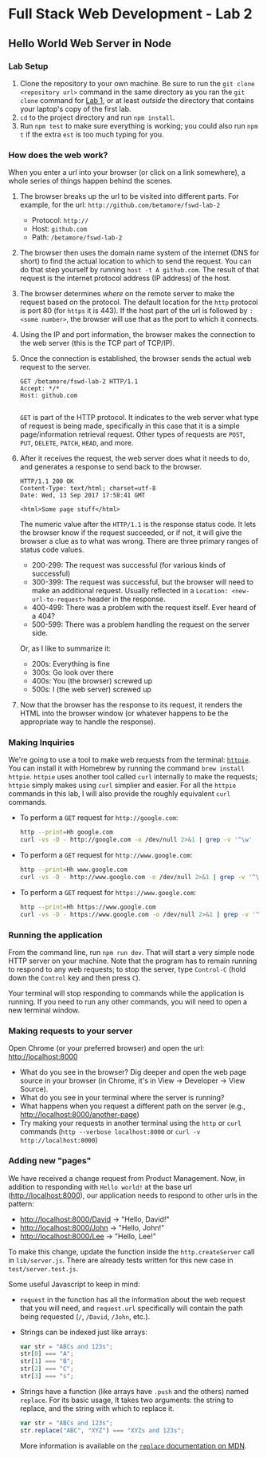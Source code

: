 # Full Stack Web Development - Lab 2 #
## Hello World Web Server in Node ##

### Lab Setup

1. Clone the repository to your own machine. Be sure to run the `git clone
   <repository url>` command in the same directory as you ran the `git clone`
   command for [Lab 1](http://betamore.github.io/fswd-lab-1), or at least
   _outside_ the directory that contains your laptop's copy of the first lab.
2. `cd` to the project directory and run `npm install`.
3. Run `npm test` to make sure everything is working; you could also run `npm t`
   if the extra `est` is too much typing for you.

### How does the web work?

When you enter a url into your browser (or click on a link somewhere), a whole series of things happen behind the scenes.

1. The browser breaks up the url to be visited into different parts. For example,
   for the url: `http://github.com/betamore/fswd-lab-2`

   * Protocol: `http://`
   * Host: `github.com`
   * Path: `/betamore/fswd-lab-2`

2. The browser then uses the domain name system of the internet (DNS for short)
   to find the actual location to which to send the request. You can do that step
   yourself by running `host -t A github.com`. The result of that request is the
   internet protocol address (IP address) of the host.

3. The browser determines *where* on the remote server to make the request based
   on the protocol. The default location for the `http` protocol is port 80 (for
   `https` it is 443). If the host part of the url is followed by `:<some number>`,
   the browser will use that as the port to which it connects.

4. Using the IP and port information, the browser makes the connection to the web
   server (this is the TCP part of TCP/IP).

5. Once the connection is established, the browser sends the actual web request
   to the server.

   ```http
   GET /betamore/fswd-lab-2 HTTP/1.1
   Accept: */*
   Host: github.com


   ```

   `GET` is part of the HTTP protocol. It indicates to the web server what type
   of request is being made, specifically in this case that it is a simple
   page/information retrieval request. Other types of requests are `POST`, `PUT`,
   `DELETE`, `PATCH`, `HEAD`, and more.

6. After it receives the request, the web server does what it needs to do, and
   generates a response to send back to the browser.

   ```http
   HTTP/1.1 200 OK
   Content-Type: text/html; charset=utf-8
   Date: Wed, 13 Sep 2017 17:58:41 GMT

   <html>Some page stuff</html>
   ```

   The numeric value after the `HTTP/1.1` is the response status code. It lets
   the browser know if the request succeeded, or if not, it will give the browser
   a clue as to what was wrong. There are three primary ranges of status code
   values.

   * 200-299: The request was successful (for various kinds of successful)
   * 300-399: The request was successful, but the browser will need to make an additional request. Usually reflected in a `Location: <new-url-to-request>` header in the response.
   * 400-499: There was a problem with the request itself. Ever heard of a 404?
   * 500-599: There was a problem handling the request on the server side.

   Or, as I like to summarize it:

   * 200s: Everything is fine
   * 300s: Go look over there
   * 400s: You (the browser) screwed up
   * 500s: I (the web server) screwed up

7. Now that the browser has the response to its request, it renders the HTML
   into the browser window (or whatever happens to be the appropriate way to handle the response).

### Making Inquiries

We're going to use a tool to make web requests from the terminal:
[`httpie`](https://httpie.org). You can install it with Homebrew by running the
command `brew install httpie`. `httpie` uses another tool called `curl`
internally to make the requests; `httpie` simply makes using `curl` simplier and
easier. For all the `httpie` commands in this lab, I will also provide the roughly
equivalent `curl` commands.

* To perform a `GET` request for `http://google.com`:

  ```sh
  http --print=Hh google.com
  curl -vs -D - http://google.com -o /dev/null 2>&1 | grep -v '^\w'
  ```

* To perform a `GET` request for `http://www.google.com`:

  ```sh
  http --print=Hh www.google.com
  curl -vs -D - http://www.google.com -o /dev/null 2>&1 | grep -v '^\w'
  ```

* To perform a `GET` request for `https://www.google.com`:

  ```sh
  http --print=Hh https://www.google.com
  curl -vs -D - https://www.google.com -o /dev/null 2>&1 | grep -v '^\w'
  ```

### Running the application

From the command line, run `npm run dev`. That will start a very
simple node HTTP server on your machine. Note that the program has to
remain running to respond to any web requests; to stop the server,
type `Control-C` (hold down the `Control` key and then press `C`).

Your terminal will stop responding to commands while the application is running.
If you need to run any other commands, you will need to open a new terminal
window.

### Making requests to your server

Open Chrome (or your preferred browser) and open the url:
[http://localhost:8000](http://localhost:8000)

* What do you see in the browser? Dig deeper and open the web page
  source in your browser (in Chrome, it's in View -> Developer -> View
  Source).
* What do you see in your terminal where the server is running?
* What happens when you request a different path on the server (e.g.,
  [http://localhost:8000/another-page](http://localhost:8000/another-page))
* Try making your requests in another terminal using the `http` or `curl`
  commands (`http --verbose localhost:8000` or `curl -v http://localhost:8000`)

### Adding new "pages"

We have received a change request from Product Management. Now, in
addition to responding with `Hello world!` at the base url
([http://localhost:8000](http://localhost:8000)), our application needs to respond to other urls in the pattern:

* [http://localhost:8000/David](http://localhost:8000/David) &rarr; "Hello, David!"
* [http://localhost:8000/John](http://localhost:8000/John) &rarr; "Hello, John!"
* [http://localhost:8000/Lee](http://localhost:8000/Lee) &rarr; "Hello, Lee!"

To make this change, update the function inside the
`http.createServer` call in `lib/server.js`. There are already tests
written for this new case in `test/server.test.js`.

Some useful Javascript to keep in mind:

* `request` in the function has all the information about the web
  request that you will need, and `request.url` specifically will
  contain the path being requested (`/`, `/David`, `/John`, etc.).
* Strings can be indexed just like arrays:

    ```javascript
    var str = "ABCs and 123s";
    str[0] === "A";
    str[1] === "B";
    str[2] === "C";
    str[3] === "s";
    ```

* Strings have a function (like arrays have `.push` and the others)
  named `replace`. For its basic usage, It takes two arguments: the
  string to replace, and the string with which to replace it.

    ```javascript
    var str = "ABCs and 123s";
    str.replace("ABC", "XYZ") === "XYZs and 123s";
    ```

  More information is available on the
  [`replace` documentation on MDN](https://developer.mozilla.org/en-US/docs/Web/JavaScript/Reference/Global_Objects/String/replace).
